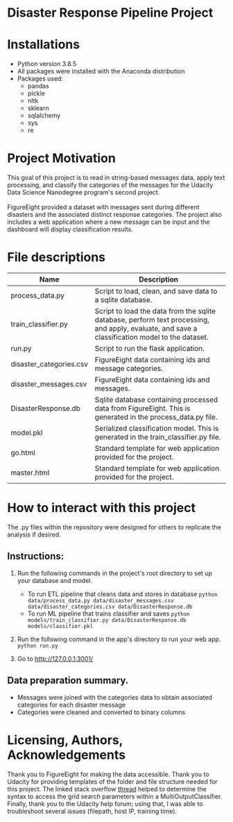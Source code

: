# Disaster Response Pipeline Project


# Installations
- Python version 3.8.5
- All packages were installed with the Anaconda distribution
- Packages used:
	- pandas
	- pickle
	- nltk
	- sklearn
	- sqlalchemy
	- sys
	- re

# Project Motivation
This goal of this project is to read in string-based messages data, apply text processing, and classify the categories of the messages for the Udacity Data Science Nanodegree program's second project.
<br>  <br>
FigureEight provided a dataset with messages sent during different disasters and the associated distinct response categories.  The project also includes
a web application where a new message can be input and the dashboard will display classification results.  


# File descriptions

| Name| Description |
| ----------- | ----------- |
| process_data.py|  Script to load, clean, and save data to a sqlite database. |
| train_classifier.py| Script to load the data from the sqlite database, perform text processing, and apply, evaluate, and save a classification model to the dataset. |
| run.py | Script to run the flask application. |
| disaster_categories.csv | FigureEight data containing ids and message categories.|
| disaster_messages.csv   | FigureEight data containing ids and messages.|
| DisasterResponse.db| Sqlite database containing processed data from FigureEight.  This is generated in the process_data.py file.|
| model.pkl| Serialized classification model.  This is generated in the train_classifier.py file.|
| go.html| Standard template for web application provided for the project.|
| master.html| Standard template for web application provided for the project.|

# How to interact with this project
The .py files within the repository were designed for others to replicate the analysis if desired.    


## Instructions:
1. Run the following commands in the project's root directory to set up your database and model.

    - To run ETL pipeline that cleans data and stores in database
        `python data/process_data.py data/disaster_messages.csv data/disaster_categories.csv data/DisasterResponse.db`
    - To run ML pipeline that trains classifier and saves
        `python models/train_classifier.py data/DisasterResponse.db models/classifier.pkl`

2. Run the following command in the app's directory to run your web app.
    `python run.py`

3. Go to http://127.0.0.1:3001/

## Data preparation summary.  
- Messages were joined with the categories data to obtain associated categories for each disaster message 
- Categories were cleaned and converted to binary columns


# Licensing, Authors, Acknowledgements
Thank you to FigureEight for making the data accessible.  Thank you to Udacity for providing templates of the folder and file structure needed for this project.  The linked stack
 overflow [thread](https://stackoverflow.com/questions/43532811/gridsearch-over-multioutputregressor) helped to determine the syntax to access the grid search parameters within a MultiOutputClassifier.  
Finally, thank you to the Udacity help forum; using that, I was able to troubleshoot several issues (filepath, host IP, training time).   